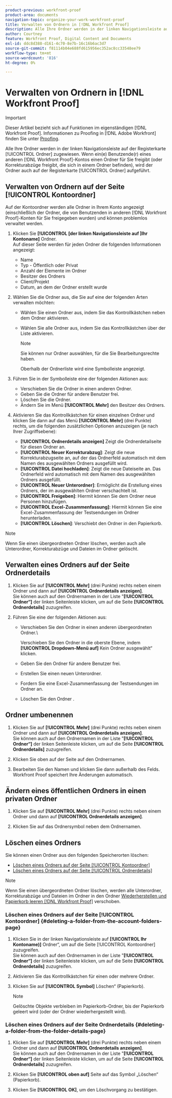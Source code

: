```yaml
---
product-previous: workfront-proof
product-area: documents
navigation-topic: organize-your-work-workfront-proof
title: Verwalten von Ordnern in [!DNL Workfront Proof]
description: Alle Ihre Ordner werden in der linken Navigationsleiste auf der Registerkarte [!UICONTROL Ordner] zugewiesen. Wenn ein(e) Benutzende(r)  [!DNL Workfront Proof]  einem anderen Konto einen Ordner für Sie freigibt (oder Korrekturabzüge freigibt, die sich in einem Ordner befinden), wird der Ordner auch auf der Registerkarte [!UICONTROL Ordner] aufgeführt.
author: Courtney
feature: Workfront Proof, Digital Content and Documents
exl-id: ddc8d388-d161-4c70-8e7b-16c16b6ac3d7
source-git-commit: f81114b04e688fd615956ec352ac8cc33548ee79
workflow-type: tm+mt
source-wordcount: '816'
ht-degree: 0%

---
```


# Verwalten von Ordnern in [!DNL Workfront Proof]

>[!IMPORTANT]
>
>Dieser Artikel bezieht sich auf Funktionen im eigenständigen [!DNL Workfront Proof]. Informationen zu Proofing in [!DNL Adobe Workfront] finden Sie unter [Proofing](../../../review-and-approve-work/proofing/proofing.md).

Alle Ihre Ordner werden in der linken Navigationsleiste auf der Registerkarte [!UICONTROL Ordner] zugewiesen. Wenn ein(e) Benutzende(r) eines anderen [!DNL Workfront Proof]-Kontos einen Ordner für Sie freigibt (oder Korrekturabzüge freigibt, die sich in einem Ordner befinden), wird der Ordner auch auf der Registerkarte [!UICONTROL Ordner] aufgeführt.

## Verwalten von Ordnern auf der Seite [!UICONTROL Kontoordner]

Auf der  Kontoordner werden alle Ordner in Ihrem Konto angezeigt (einschließlich der Ordner, die von Benutzenden in anderen [!DNL Workfront Proof]-Konten für Sie freigegeben wurden) und können problemlos verwaltet werden.

1. Klicken Sie **[!UICONTROL [der linken Navigationsleiste auf ]Ihr Kontoname]** Ordner.\
   Auf dieser Seite werden für jeden Ordner die folgenden Informationen angezeigt:

   * Name
   * Typ - Öffentlich oder Privat
   * Anzahl der Elemente im Ordner
   * Besitzer des Ordners
   * Client/Projekt
   * Datum, an dem der Ordner erstellt wurde

1. Wählen Sie die Ordner aus, die Sie auf eine der folgenden Arten verwalten möchten:

   * Wählen Sie einen Ordner aus, indem Sie das Kontrollkästchen neben dem Ordner aktivieren.
   * Wählen Sie alle Ordner aus, indem Sie das Kontrollkästchen über der Liste aktivieren.

     >[!NOTE]
     >
     >Sie können nur Ordner auswählen, für die Sie Bearbeitungsrechte haben.

     Oberhalb der Ordnerliste wird eine Symbolleiste angezeigt.

1. Führen Sie in der Symbolleiste eine der folgenden Aktionen aus:

   * Verschieben Sie die Ordner in einen anderen Ordner.
   * Geben Sie die Ordner für andere Benutzer frei.
   * Löschen Sie die Ordner.
   * Ändern Sie im Menü **[!UICONTROL Mehr]** den Besitzer des Ordners.

1. Aktivieren Sie das Kontrollkästchen für einen einzelnen Ordner und klicken Sie dann auf das Menü **[!UICONTROL Mehr]** (drei Punkte) rechts, um die folgenden zusätzlichen Optionen anzuzeigen (je nach Ihrer Zugriffsebene):

   * **[!UICONTROL Ordnerdetails anzeigen]** Zeigt die Ordnerdetailseite für diesen Ordner an.
   * **[!UICONTROL Neuer Korrekturabzug]**: Zeigt die neue Korrekturabzugseite an, auf der das Ordnerfeld automatisch mit dem Namen des ausgewählten Ordners ausgefüllt wird.
   * **[!UICONTROL Datei hochladen]**: Zeigt die neue Dateiseite an. Das Ordnerfeld wird automatisch mit dem Namen des ausgewählten Ordners ausgefüllt.
   * **[!UICONTROL Neuer Unterordner]**: Ermöglicht die Erstellung eines Ordners, der im ausgewählten Ordner verschachtelt ist.
   * **[!UICONTROL Freigeben]**: Hiermit können Sie dem Ordner neue Personen hinzufügen.
   * **[!UICONTROL Excel-Zusammenfassung]**: Hiermit können Sie eine Excel-Zusammenfassung der Testsendungen im Ordner herunterladen.
   * **[!UICONTROL Löschen]**: Verschiebt den Ordner in den Papierkorb.

>[!NOTE]
>
>Wenn Sie einen übergeordneten Ordner löschen, werden auch alle Unterordner, Korrekturabzüge und Dateien im Ordner gelöscht.

## Verwalten eines Ordners auf der Seite Ordnerdetails

1. Klicken Sie auf **[!UICONTROL Mehr]** (drei Punkte) rechts neben einem Ordner und dann auf **[!UICONTROL Ordnerdetails anzeigen]**.\
   Sie können auch auf den Ordnernamen in der Liste &quot;**[!UICONTROL Ordner“]** der linken Seitenleiste klicken, um auf die Seite **[!UICONTROL Ordnerdetails]** zuzugreifen.

1. Führen Sie eine der folgenden Aktionen aus:

   * Verschieben Sie den Ordner in einen anderen übergeordneten Ordner.\

     Verschieben Sie den Ordner in die oberste Ebene, indem **[!UICONTROL Dropdown-Menü auf]** Kein Ordner ausgewählt“ klicken.

   * Geben Sie den Ordner für andere Benutzer frei.
   * Erstellen Sie einen neuen Unterordner.
   * Fordern Sie eine Excel-Zusammenfassung der Testsendungen im Ordner an.
   * Löschen Sie den Ordner .

## Ordner umbenennen

1. Klicken Sie auf **[!UICONTROL Mehr]** (drei Punkte) rechts neben einem Ordner und dann auf **[!UICONTROL Ordnerdetails anzeigen]**.\
   Sie können auch auf den Ordnernamen in der Liste &quot;**[!UICONTROL Ordner“]** der linken Seitenleiste klicken, um auf die Seite **[!UICONTROL Ordnerdetails]** zuzugreifen.

1. Klicken Sie oben auf der Seite auf den Ordnernamen.
1. Bearbeiten Sie den Namen und klicken Sie dann außerhalb des Felds.\
   Workfront Proof speichert Ihre Änderungen automatisch.

## Ändern eines öffentlichen Ordners in einen privaten Ordner

1. Klicken Sie auf **[!UICONTROL Mehr]** (drei Punkte) rechts neben einem Ordner und dann auf **[!UICONTROL Ordnerdetails anzeigen]**.

1. Klicken Sie auf das Ordnersymbol neben dem Ordnernamen.

## Löschen eines Ordners

Sie können einen Ordner aus den folgenden Speicherorten löschen:

* [Löschen eines Ordners auf der Seite [!UICONTROL Kontoordner]](#deleting-a-folder-from-the-account-folders-page)
* [Löschen eines Ordners auf der Seite [!UICONTROL Ordnerdetails]](#deleting-a-folder-from-the-folder-details-page)

>[!NOTE]
>
>Wenn Sie einen übergeordneten Ordner löschen, werden alle Unterordner, Korrekturabzüge und Dateien im Ordner in den Ordner [Wiederherstellen und Papierkorb leeren [!DNL Workfront Proof]](../../../workfront-proof/wp-work-proofsfiles/manage-your-work/restore-and-empty-trash.md) verschoben.

### Löschen eines Ordners auf der Seite [!UICONTROL Kontoordner] {#deleting-a-folder-from-the-account-folders-page}

1. Klicken Sie in der linken Navigationsleiste auf **[!UICONTROL Ihr Kontoname)]** Ordner“, um auf die Seite [!UICONTROL Kontoordner] zuzugreifen.\
   Sie können auch auf den Ordnernamen in der Liste &quot;**[!UICONTROL Ordner“]** der linken Seitenleiste klicken, um auf die Seite **[!UICONTROL Ordnerdetails]** zuzugreifen.

1. Aktivieren Sie das Kontrollkästchen für einen oder mehrere Ordner.
1. Klicken Sie auf **[!UICONTROL Symbol]** Löschen“ (Papierkorb).

   >[!NOTE]
   >
   >Gelöschte Objekte verbleiben im Papierkorb-Ordner, bis der Papierkorb geleert wird (oder der Ordner wiederhergestellt wird).

### Löschen eines Ordners auf der Seite Ordnerdetails {#deleting-a-folder-from-the-folder-details-page}

1. Klicken Sie auf **[!UICONTROL Mehr]** (drei Punkte) rechts neben einem Ordner und dann auf **[!UICONTROL Ordnerdetails anzeigen]**.\
   Sie können auch auf den Ordnernamen in der Liste &quot;**[!UICONTROL Ordner“]** der linken Seitenleiste klicken, um auf die Seite **[!UICONTROL Ordnerdetails]** zuzugreifen.

1. Klicken Sie **[!UICONTROL oben auf]** Seite auf das Symbol „Löschen“ (Papierkorb).
1. Klicken Sie **[!UICONTROL OK]**, um den Löschvorgang zu bestätigen.
